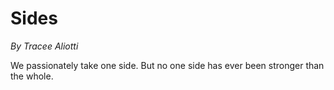 # Sides

_By Tracee Aliotti_

We passionately take one side. But no one side has ever been stronger than the whole.
